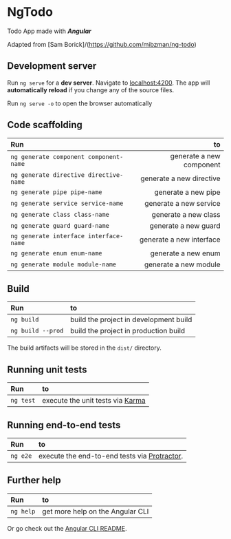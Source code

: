 # NgTodo

Todo App made with **_Angular_**

Adapted from [Sam Borick]/(https://github.com/mibzman/ng-todo)


## Development server

Run `ng serve` for a **dev server**. Navigate to [localhost:4200](http://localhost:4200/). The app will **automatically reload** if you change any of the source files.

Run `ng serve -o` to open the browser automatically

## Code scaffolding

| Run  | to   |
| :---| ---:|
|  `ng generate component component-name`  | generate a new component|
|  `ng generate directive directive-name`  | generate a new directive|
|  `ng generate pipe pipe-name`  | generate a new pipe|
|  `ng generate service service-name`  | generate a new service|
|  `ng generate class class-name`  | generate a new class|
|  `ng generate guard guard-name`  | generate a new guard|
|  `ng generate interface interface-name`  | generate a new interface|
|  `ng generate enum enum-name`  | generate a new enum|
|  `ng generate module module-name`  | generate a new module|

## Build

| Run  | to   |
| :---| :---|
|  `ng build`  | build the project in development build |
|  `ng build --prod` | build the project in production build |
The build artifacts will be stored in the `dist/` directory.

## Running unit tests

| Run  | to   |
| :---| :---|
|  `ng test`  | execute the unit tests via [Karma](https://karma-runner.github.io) |

## Running end-to-end tests

| Run  | to   |
| :---| :---|
|  `ng e2e`  | execute the end-to-end tests via [Protractor](http://www.protractortest.org/). |

## Further help

| Run  | to   |
| :---| :---|
|  `ng help`  | get more help on the Angular CLI |

Or go check out the [Angular CLI README](https://github.com/angular/angular-cli/blob/master/README.md).
